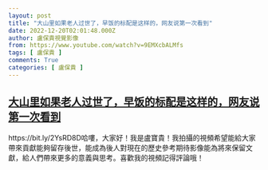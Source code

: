 ```yaml
---
layout: post
title: "大山里如果老人过世了，早饭的标配是这样的，网友说第一次看到"
date: 2022-12-20T02:01:48.000Z
author: 盧保貴視覺影像
from: https://www.youtube.com/watch?v=9EMXcbALMfs
tags: [ 盧保貴 ]
comments: True
categories: [ 盧保貴 ]
---
```

<!--1671501708000-->
[大山里如果老人过世了，早饭的标配是这样的，网友说第一次看到](https://www.youtube.com/watch?v=9EMXcbALMfs)
------

<div>
https://bit.ly/2YsRD8D哈嘍，大家好！我是盧寶貴！我拍攝的視頻希望能給大家帶來貢獻能夠留存後世，能成為後人對現在的歷史參考期待影像能為將來保留文獻，給人們帶來更多的意義與思考。喜歡我的視頻記得評論哦！
</div>
